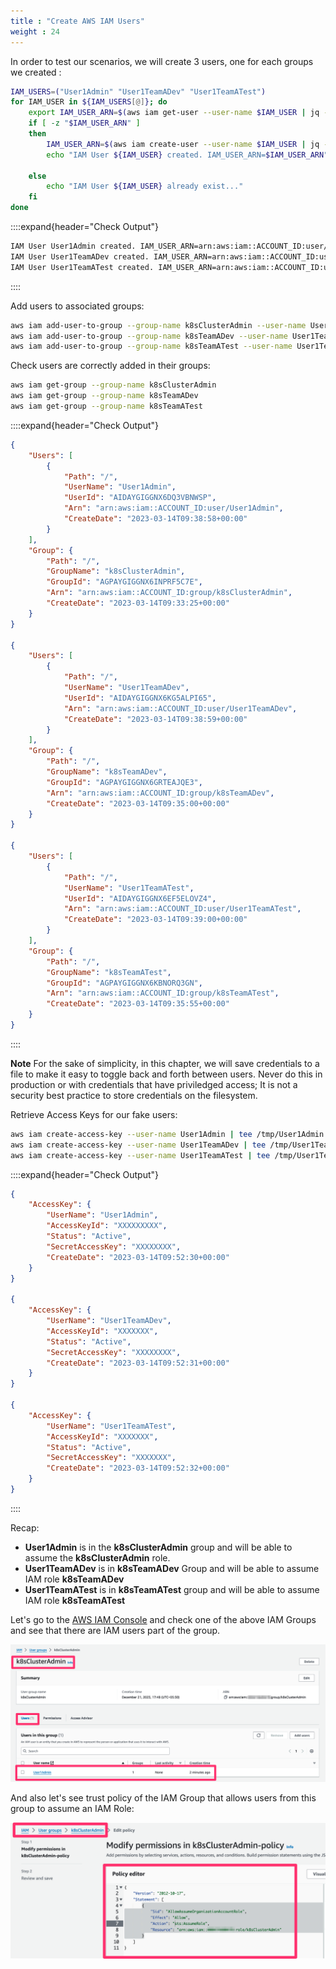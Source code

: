```yaml
---
title : "Create AWS IAM Users"
weight : 24
---
```


In order to test our scenarios, we will create 3 users, one for each groups we created :

```bash
IAM_USERS=("User1Admin" "User1TeamADev" "User1TeamATest")
for IAM_USER in ${IAM_USERS[@]}; do
    export IAM_USER_ARN=$(aws iam get-user --user-name $IAM_USER | jq -r '.User.Arn')
    if [ -z "$IAM_USER_ARN" ]
    then
        IAM_USER_ARN=$(aws iam create-user --user-name $IAM_USER | jq -r '.User.Arn')
        echo "IAM User ${IAM_USER} created. IAM_USER_ARN=$IAM_USER_ARN"
    
    else
        echo "IAM User ${IAM_USER} already exist..."
    fi
done
```

::::expand{header="Check Output"}
```bash
IAM User User1Admin created. IAM_USER_ARN=arn:aws:iam::ACCOUNT_ID:user/User1Admin
IAM User User1TeamADev created. IAM_USER_ARN=arn:aws:iam::ACCOUNT_ID:user/User1TeamADev
IAM User User1TeamATest created. IAM_USER_ARN=arn:aws:iam::ACCOUNT_ID:user/User1TeamATest
```
::::


Add users to associated groups:

```bash
aws iam add-user-to-group --group-name k8sClusterAdmin --user-name User1Admin
aws iam add-user-to-group --group-name k8sTeamADev --user-name User1TeamADev
aws iam add-user-to-group --group-name k8sTeamATest --user-name User1TeamATest
```

Check users are correctly added in their groups:

```bash
aws iam get-group --group-name k8sClusterAdmin
aws iam get-group --group-name k8sTeamADev
aws iam get-group --group-name k8sTeamATest
```

::::expand{header="Check Output"}
```json
{
    "Users": [
        {
            "Path": "/",
            "UserName": "User1Admin",
            "UserId": "AIDAYGIGGNX6DQ3VBNWSP",
            "Arn": "arn:aws:iam::ACCOUNT_ID:user/User1Admin",
            "CreateDate": "2023-03-14T09:38:58+00:00"
        }
    ],
    "Group": {
        "Path": "/",
        "GroupName": "k8sClusterAdmin",
        "GroupId": "AGPAYGIGGNX6INPRF5C7E",
        "Arn": "arn:aws:iam::ACCOUNT_ID:group/k8sClusterAdmin",
        "CreateDate": "2023-03-14T09:33:25+00:00"
    }
}

{
    "Users": [
        {
            "Path": "/",
            "UserName": "User1TeamADev",
            "UserId": "AIDAYGIGGNX6KG5ALPI65",
            "Arn": "arn:aws:iam::ACCOUNT_ID:user/User1TeamADev",
            "CreateDate": "2023-03-14T09:38:59+00:00"
        }
    ],
    "Group": {
        "Path": "/",
        "GroupName": "k8sTeamADev",
        "GroupId": "AGPAYGIGGNX6GRTEAJQE3",
        "Arn": "arn:aws:iam::ACCOUNT_ID:group/k8sTeamADev",
        "CreateDate": "2023-03-14T09:35:00+00:00"
    }
}

{
    "Users": [
        {
            "Path": "/",
            "UserName": "User1TeamATest",
            "UserId": "AIDAYGIGGNX6EF5ELOVZ4",
            "Arn": "arn:aws:iam::ACCOUNT_ID:user/User1TeamATest",
            "CreateDate": "2023-03-14T09:39:00+00:00"
        }
    ],
    "Group": {
        "Path": "/",
        "GroupName": "k8sTeamATest",
        "GroupId": "AGPAYGIGGNX6KBNORQ3GN",
        "Arn": "arn:aws:iam::ACCOUNT_ID:group/k8sTeamATest",
        "CreateDate": "2023-03-14T09:35:55+00:00"
    }
}
```
::::


**Note** For the sake of simplicity, in this chapter, we will save credentials to a file to make it easy to toggle back and forth between users. Never do this in production or with credentials that have priviledged access; It is not a security best practice to store credentials on the filesystem.

Retrieve Access Keys for our fake users:

```bash
aws iam create-access-key --user-name User1Admin | tee /tmp/User1Admin.json
aws iam create-access-key --user-name User1TeamADev | tee /tmp/User1TeamADev.json
aws iam create-access-key --user-name User1TeamATest | tee /tmp/User1TeamATest.json
```

::::expand{header="Check Output"}
```json
{
    "AccessKey": {
        "UserName": "User1Admin",
        "AccessKeyId": "XXXXXXXXX",
        "Status": "Active",
        "SecretAccessKey": "XXXXXXXX",
        "CreateDate": "2023-03-14T09:52:30+00:00"
    }
}

{
    "AccessKey": {
        "UserName": "User1TeamADev",
        "AccessKeyId": "XXXXXXX",
        "Status": "Active",
        "SecretAccessKey": "XXXXXXXX",
        "CreateDate": "2023-03-14T09:52:31+00:00"
    }
}

{
    "AccessKey": {
        "UserName": "User1TeamATest",
        "AccessKeyId": "XXXXXXX",
        "Status": "Active",
        "SecretAccessKey": "XXXXXXX",
        "CreateDate": "2023-03-14T09:52:32+00:00"
    }
}
```
::::


Recap:

-   **User1Admin** is in the **k8sClusterAdmin** group and will be able to assume the **k8sClusterAdmin** role.
-   **User1TeamADev** is in **k8sTeamADev** Group and will be able to assume IAM role **k8sTeamADev**
-   **User1TeamATest** is in **k8sTeamATest** group and will be able to assume IAM role **k8sTeamATest**


Let's go to the [AWS IAM Console](https://console.aws.amazon.com/iamv2/home#/home) and check one of the above IAM Groups and see that there are IAM users part of the group.

![IAM-group-users](/static/images/iam/eks-access-management/IAM-group-users.png)


And also let's see trust policy of the IAM Group that allows users from this group to assume an IAM Role:

![IAM-group-trust-policy](/static/images/iam/eks-access-management/IAM-group-trust-policy.png)